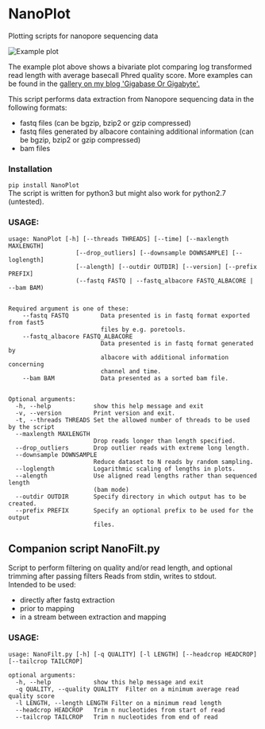 # NanoPlot
Plotting scripts for nanopore sequencing data

![Example plot](https://github.com/wdecoster/NanoPlot/blob/master/examples/scaled_Log_Downsampled_LengthvsQualityScatterPlot_kde.png)

The example plot above shows a bivariate plot comparing log transformed read length with average basecall Phred quality score. More examples can be found in the [gallery on my blog 'Gigabase Or Gigabyte'.](https://gigabaseorgigabyte.wordpress.com/2017/06/01/example-gallery-of-nanoplot/)

This script performs data extraction from Nanopore sequencing data in the following formats:
- fastq files (can be bgzip, bzip2 or gzip compressed)  
- fastq files generated by albacore containing additional information (can be bgzip, bzip2 or gzip compressed)  
- bam files  

### Installation

`pip install NanoPlot`  
The script is written for python3 but might also work for python2.7 (untested).

### USAGE:
```
usage: NanoPlot [-h] [--threads THREADS] [--time] [--maxlength MAXLENGTH]
                   [--drop_outliers] [--downsample DOWNSAMPLE] [--loglength]
                   [--alength] [--outdir OUTDIR] [--version] [--prefix PREFIX]
                   (--fastq FASTQ | --fastq_albacore FASTQ_ALBACORE | --bam BAM)


Required argument is one of these:
    --fastq FASTQ         Data presented is in fastq format exported from fast5
                          files by e.g. poretools.
    --fastq_albacore FASTQ_ALBACORE
                          Data presented is in fastq format generated by
                          albacore with additional information concerning
                          channel and time.
    --bam BAM             Data presented as a sorted bam file.


Optional arguments:
  -h, --help            show this help message and exit
  -v, --version         Print version and exit.
  -t, --threads THREADS Set the allowed number of threads to be used by the script
  --maxlength MAXLENGTH
                        Drop reads longer than length specified.
  --drop_outliers       Drop outlier reads with extreme long length.
  --downsample DOWNSAMPLE
                        Reduce dataset to N reads by random sampling.
  --loglength           Logarithmic scaling of lengths in plots.
  --alength             Use aligned read lengths rather than sequenced length
                        (bam mode)
  --outdir OUTDIR       Specify directory in which output has to be created.
  --prefix PREFIX       Specify an optional prefix to be used for the output
                        files.
```

## Companion script NanoFilt.py
Script to perform filtering on quality and/or read length, and optional trimming after passing filters
Reads from stdin, writes to stdout.  
Intended to be used:
- directly after fastq extraction
- prior to mapping
- in a stream between extraction and mapping

### USAGE:
```
usage: NanoFilt.py [-h] [-q QUALITY] [-l LENGTH] [--headcrop HEADCROP] [--tailcrop TAILCROP]

optional arguments:  
  -h, --help            show this help message and exit  
  -q QUALITY, --quality QUALITY  Filter on a minimum average read quality score  
  -l LENGTH, --length LENGTH Filter on a minimum read length  
  --headcrop HEADCROP   Trim n nucleotides from start of read  
  --tailcrop TAILCROP   Trim n nucleotides from end of read
```
